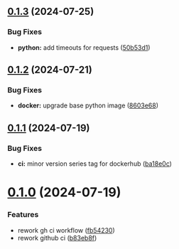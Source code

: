 ## [0.1.3](https://github.com/l4rm4nd/XingDumper/compare/v0.1.2...v0.1.3) (2024-07-25)


### Bug Fixes

* **python:** add timeouts for requests ([50b53d1](https://github.com/l4rm4nd/XingDumper/commit/50b53d1a144bd5bfaf13755dea945731816b4d51))



## [0.1.2](https://github.com/l4rm4nd/XingDumper/compare/v0.1.1...v0.1.2) (2024-07-21)


### Bug Fixes

* **docker:** upgrade base python image ([8603e68](https://github.com/l4rm4nd/XingDumper/commit/8603e682c0971bce4bb3a5fc20867a6fed919c68))



## [0.1.1](https://github.com/l4rm4nd/XingDumper/compare/v0.1.0...v0.1.1) (2024-07-19)


### Bug Fixes

* **ci:** minor version series tag for dockerhub ([ba18e0c](https://github.com/l4rm4nd/XingDumper/commit/ba18e0c3534f11dbd809e9f507ddf47314ce294b))



# [0.1.0](https://github.com/l4rm4nd/XingDumper/compare/b83eb8ffe5b24c6f220536e0e458ea8e26bc9f76...v0.1.0) (2024-07-19)


### Features

* rework gh ci workflow ([fb54230](https://github.com/l4rm4nd/XingDumper/commit/fb54230053dad8e13ec8e27ba4d42d25314b3dd4))
* rework github ci ([b83eb8f](https://github.com/l4rm4nd/XingDumper/commit/b83eb8ffe5b24c6f220536e0e458ea8e26bc9f76))



